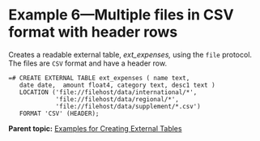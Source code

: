 # Example 6—Multiple files in CSV format with header rows 

Creates a readable external table, *ext\_expenses,* using the `file` protocol. The files are `CSV` format and have a header row.

```
=# CREATE EXTERNAL TABLE ext_expenses ( name text, 
   date date,  amount float4, category text, desc1 text ) 
   LOCATION ('file://filehost/data/international/*', 
             'file://filehost/data/regional/*',
             'file://filehost/data/supplement/*.csv')
   FORMAT 'CSV' (HEADER);

```

**Parent topic:** [Examples for Creating External Tables](../external/g-creating-external-tables---examples.html)

